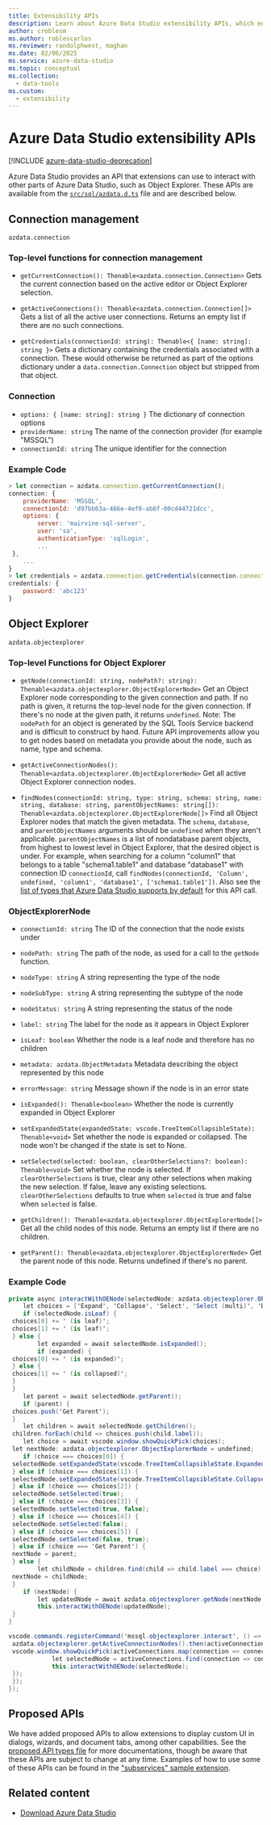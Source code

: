```yaml
---
title: Extensibility APIs
description: Learn about Azure Data Studio extensibility APIs, which enable extensions to interact with other parts of Azure Data Studio (such as Object Explorer).
author: croblesm
ms.author: roblescarlos
ms.reviewer: randolphwest, maghan
ms.date: 02/06/2025
ms.service: azure-data-studio
ms.topic: conceptual
ms.collection:
  - data-tools
ms.custom:
  - extensibility
---
```


# Azure Data Studio extensibility APIs

[!INCLUDE [azure-data-studio-deprecation](includes/azure-data-studio-deprecation.md)]

Azure Data Studio provides an API that extensions can use to interact with other parts of Azure Data Studio, such as Object Explorer. These APIs are available from the [`src/sql/azdata.d.ts`](https://github.com/Microsoft/azuredatastudio/blob/main/src/sql/azdata.d.ts) file and are described below.

## Connection management

`azdata.connection`

### Top-level functions for connection management

- `getCurrentConnection(): Thenable<azdata.connection.Connection>`
Gets the current connection based on the active editor or Object Explorer selection.

- `getActiveConnections(): Thenable<azdata.connection.Connection[]>`
Gets a list of all the active user connections. Returns an empty list if there are no such connections.

- `getCredentials(connectionId: string): Thenable<{ [name: string]: string }>`
Gets a dictionary containing the credentials associated with a connection. These would otherwise be returned as part of the options dictionary under a `data.connection.Connection` object but stripped from that object.

### Connection

- `options: { [name: string]: string }` The dictionary of connection options
- `providerName: string` The name of the connection provider (for example "MSSQL")
- `connectionId: string` The unique identifier for the connection

### Example Code

```javascript
> let connection = azdata.connection.getCurrentConnection();
connection: {
    providerName: 'MSSQL',
    connectionId: 'd97bb63a-466e-4ef0-ab6f-00cd44721dcc',
    options: {
        server: 'mairvine-sql-server',
        user: 'sa',
        authenticationType: 'sqlLogin',
        ...
 },
    ...
}
> let credentials = azdata.connection.getCredentials(connection.connectionId);
credentials: {
    password: 'abc123'
}
```

## Object Explorer

`azdata.objectexplorer`

### Top-level Functions for Object Explorer

- `getNode(connectionId: string, nodePath?: string): Thenable<azdata.objectexplorer.ObjectExplorerNode>`
Get an Object Explorer node corresponding to the given connection and path. If no path is given, it returns the top-level node for the given connection. If there's no node at the given path, it returns `undefined`. Note: The `nodePath` for an object is generated by the SQL Tools Service backend and is difficult to construct by hand. Future API improvements allow you to get nodes based on metadata you provide about the node, such as name, type and schema.

- `getActiveConnectionNodes(): Thenable<azdata.objectexplorer.ObjectExplorerNode>`
Get all active Object Explorer connection nodes.

- `findNodes(connectionId: string, type: string, schema: string, name: string, database: string, parentObjectNames: string[]): Thenable<azdata.objectexplorer.ObjectExplorerNode[]>`
Find all Object Explorer nodes that match the given metadata. The `schema`, `database`, and `parentObjectNames` arguments should be `undefined` when they aren't applicable. `parentObjectNames` is a list of nondatabase parent objects, from highest to lowest level in Object Explorer, that the desired object is under. For example, when searching for a column "column1" that belongs to a table "schema1.table1" and database "database1" with connection ID `connectionId`, call `findNodes(connectionId, 'Column', undefined, 'column1', 'database1', ['schema1.table1'])`. Also see the [list of types that Azure Data Studio supports by default](https://github.com/Microsoft/azuredatastudio/wiki/Object-Explorer-types-supported-by-FindNodes-API) for this API call.

### ObjectExplorerNode

- `connectionId: string`
The ID of the connection that the node exists under

- `nodePath: string`
The path of the node, as used for a call to the `getNode` function.

- `nodeType: string`
A string representing the type of the node

- `nodeSubType: string`
A string representing the subtype of the node

- `nodeStatus: string`
A string representing the status of the node

- `label: string`
The label for the node as it appears in Object Explorer

- `isLeaf: boolean`
Whether the node is a leaf node and therefore has no children

- `metadata: azdata.ObjectMetadata`
Metadata describing the object represented by this node

- `errorMessage: string`
Message shown if the node is in an error state

- `isExpanded(): Thenable<boolean>`
Whether the node is currently expanded in Object Explorer

- `setExpandedState(expandedState: vscode.TreeItemCollapsibleState): Thenable<void>`
Set whether the node is expanded or collapsed. The node won't be changed if the state is set to None.

- `setSelected(selected: boolean, clearOtherSelections?: boolean): Thenable<void>`
Set whether the node is selected. If `clearOtherSelections` is true, clear any other selections when making the new selection. If false, leave any existing selections. `clearOtherSelections` defaults to true when `selected` is true and false when `selected` is false.

- `getChildren(): Thenable<azdata.objectexplorer.ObjectExplorerNode[]>`
Get all the child nodes of this node. Returns an empty list if there are no children.

- `getParent(): Thenable<azdata.objectexplorer.ObjectExplorerNode>`
Get the parent node of this node. Returns undefined if there's no parent.

### Example Code

```cs
private async interactWithOENode(selectedNode: azdata.objectexplorer.ObjectExplorerNode): Promise<void> {
    let choices = ['Expand', 'Collapse', 'Select', 'Select (multi)', 'Deselect', 'Deselect (multi)'];
    if (selectedNode.isLeaf) {
 choices[0] += ' (is leaf)';
 choices[1] += ' (is leaf)';
 } else {
        let expanded = await selectedNode.isExpanded();
        if (expanded) {
 choices[0] += ' (is expanded)';
 } else {
 choices[1] += ' (is collapsed)';
 }
 }
    let parent = await selectedNode.getParent();
    if (parent) {
 choices.push('Get Parent');
 }
    let children = await selectedNode.getChildren();
 children.forEach(child => choices.push(child.label));
    let choice = await vscode.window.showQuickPick(choices);
 let nextNode: azdata.objectexplorer.ObjectExplorerNode = undefined;
    if (choice === choices[0]) {
 selectedNode.setExpandedState(vscode.TreeItemCollapsibleState.Expanded);
 } else if (choice === choices[1]) {
 selectedNode.setExpandedState(vscode.TreeItemCollapsibleState.Collapsed);
 } else if (choice === choices[2]) {
 selectedNode.setSelected(true);
 } else if (choice === choices[3]) {
 selectedNode.setSelected(true, false);
 } else if (choice === choices[4]) {
 selectedNode.setSelected(false);
 } else if (choice === choices[5]) {
 selectedNode.setSelected(false, true);
 } else if (choice === 'Get Parent') {
 nextNode = parent;
 } else {
        let childNode = children.find(child => child.label === choice);
 nextNode = childNode;
 }
    if (nextNode) {
        let updatedNode = await azdata.objectexplorer.getNode(nextNode.connectionId, nextNode.nodePath);
        this.interactWithOENode(updatedNode);
 }
}

vscode.commands.registerCommand('mssql.objectexplorer.interact', () => {
 azdata.objectexplorer.getActiveConnectionNodes().then(activeConnections => {
 vscode.window.showQuickPick(activeConnections.map(connection => connection.label + ' ' + connection.connectionId)).then(selection => {
            let selectedNode = activeConnections.find(connection => connection.label + ' ' + connection.connectionId === selection);
            this.interactWithOENode(selectedNode);
 });
 });
});
```

## Proposed APIs

We have added proposed APIs to allow extensions to display custom UI in dialogs, wizards, and document tabs, among other capabilities. See the [proposed API types file](https://github.com/Microsoft/azuredatastudio/blob/main/src/sql/azdata.proposed.d.ts) for more documentations, though be aware that these APIs are subject to change at any time. Examples of how to use some of these APIs can be found in the ["subservices" sample extension](https://github.com/Microsoft/azuredatastudio/tree/main/samples/sqlservices).

## Related content

- [Download Azure Data Studio](./download-azure-data-studio.md)
